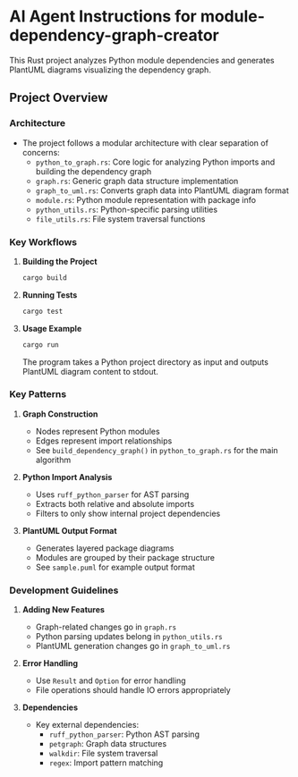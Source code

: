 # AI Agent Instructions for module-dependency-graph-creator

This Rust project analyzes Python module dependencies and generates PlantUML diagrams visualizing the dependency graph.

## Project Overview

### Architecture
- The project follows a modular architecture with clear separation of concerns:
  - `python_to_graph.rs`: Core logic for analyzing Python imports and building the dependency graph
  - `graph.rs`: Generic graph data structure implementation
  - `graph_to_uml.rs`: Converts graph data into PlantUML diagram format
  - `module.rs`: Python module representation with package info
  - `python_utils.rs`: Python-specific parsing utilities
  - `file_utils.rs`: File system traversal functions

### Key Workflows

1. **Building the Project**
   ```bash
   cargo build
   ```

2. **Running Tests**
   ```bash
   cargo test
   ```

3. **Usage Example**
   ```bash
   cargo run
   ```
   The program takes a Python project directory as input and outputs PlantUML diagram content to stdout.

### Key Patterns

1. **Graph Construction**
   - Nodes represent Python modules
   - Edges represent import relationships
   - See `build_dependency_graph()` in `python_to_graph.rs` for the main algorithm

2. **Python Import Analysis**
   - Uses `ruff_python_parser` for AST parsing
   - Extracts both relative and absolute imports
   - Filters to only show internal project dependencies

3. **PlantUML Output Format**
   - Generates layered package diagrams
   - Modules are grouped by their package structure
   - See `sample.puml` for example output format

### Development Guidelines

1. **Adding New Features**
   - Graph-related changes go in `graph.rs`
   - Python parsing updates belong in `python_utils.rs`
   - PlantUML generation changes go in `graph_to_uml.rs`

2. **Error Handling**
   - Use `Result` and `Option` for error handling
   - File operations should handle IO errors appropriately

3. **Dependencies**
   - Key external dependencies:
     - `ruff_python_parser`: Python AST parsing
     - `petgraph`: Graph data structures
     - `walkdir`: File system traversal
     - `regex`: Import pattern matching
